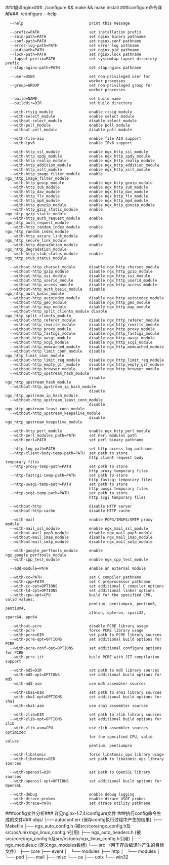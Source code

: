 ###编译nginx###
	./configure && make && make install
###configure命令详解###
	./configure --help

  	  --help                             print this message

	  --prefix=PATH                      set installation prefix
	  --sbin-path=PATH                   set nginx binary pathname
	  --conf-path=PATH                   set nginx.conf pathname
	  --error-log-path=PATH              set error log pathname
	  --pid-path=PATH                    set nginx.pid pathname
	  --lock-path=PATH                   set nginx.lock pathname
	  --tapset-prefix=PATH               set systemtap tapset directory prefix
	  --stap-nginx-path=PATH             set stap-nginx pathname
	
	  --user=USER                        set non-privileged user for
	                                     worker processes
	  --group=GROUP                      set non-privileged group for
	                                     worker processes
	
	  --build=NAME                       set build name
	  --builddir=DIR                     set build directory
	
	  --with-rtsig_module                enable rtsig module
	  --with-select_module               enable select module
	  --without-select_module            disable select module
	  --with-poll_module                 enable poll module
	  --without-poll_module              disable poll module
	
	  --with-file-aio                    enable file AIO support
	  --with-ipv6                        enable IPv6 support
	
	  --with-http_ssl_module             enable ngx_http_ssl_module
	  --with-http_spdy_module            enable ngx_http_spdy_module
	  --with-http_realip_module          enable ngx_http_realip_module
	  --with-http_addition_module        enable ngx_http_addition_module
	  --with-http_xslt_module            enable ngx_http_xslt_module
	  --with-http_image_filter_module    enable ngx_http_image_filter_module
	  --with-http_geoip_module           enable ngx_http_geoip_module
	  --with-http_sub_module             enable ngx_http_sub_module
	  --with-http_dav_module             enable ngx_http_dav_module
	  --with-http_flv_module             enable ngx_http_flv_module
	  --with-http_mp4_module             enable ngx_http_mp4_module
	  --with-http_gunzip_module          enable ngx_http_gunzip_module
	  --with-http_gzip_static_module     enable ngx_http_gzip_static_module
	  --with-http_auth_request_module    enable ngx_http_auth_request_module
	  --with-http_random_index_module    enable ngx_http_random_index_module
	  --with-http_secure_link_module     enable ngx_http_secure_link_module
	  --with-http_degradation_module     enable ngx_http_degradation_module
	  --with-http_stub_status_module     enable ngx_http_stub_status_module
	
	  --without-http_charset_module      disable ngx_http_charset_module
	  --without-http_gzip_module         disable ngx_http_gzip_module
	  --without-http_ssi_module          disable ngx_http_ssi_module
	  --without-http_userid_module       disable ngx_http_userid_module
	  --without-http_access_module       disable ngx_http_access_module
	  --without-http_auth_basic_module   disable ngx_http_auth_basic_module
	  --without-http_autoindex_module    disable ngx_http_autoindex_module
	  --without-http_geo_module          disable ngx_http_geo_module
	  --without-http_map_module          disable ngx_http_map_module
	  --without-http_split_clients_module disable ngx_http_split_clients_module
	  --without-http_referer_module      disable ngx_http_referer_module
	  --without-http_rewrite_module      disable ngx_http_rewrite_module
	  --without-http_proxy_module        disable ngx_http_proxy_module
	  --without-http_fastcgi_module      disable ngx_http_fastcgi_module
	  --without-http_uwsgi_module        disable ngx_http_uwsgi_module
	  --without-http_scgi_module         disable ngx_http_scgi_module
	  --without-http_memcached_module    disable ngx_http_memcached_module
	  --without-http_limit_conn_module   disable ngx_http_limit_conn_module
	  --without-http_limit_req_module    disable ngx_http_limit_req_module
	  --without-http_empty_gif_module    disable ngx_http_empty_gif_module
	  --without-http_browser_module      disable ngx_http_browser_module
	  --without-http_upstream_hash_module
	                                     disable ngx_http_upstream_hash_module
	  --without-http_upstream_ip_hash_module
	                                     disable ngx_http_upstream_ip_hash_module
	  --without-http_upstream_least_conn_module
	                                     disable ngx_http_upstream_least_conn_module
	  --without-http_upstream_keepalive_module
	                                     disable ngx_http_upstream_keepalive_module
	
	  --with-http_perl_module            enable ngx_http_perl_module
	  --with-perl_modules_path=PATH      set Perl modules path
	  --with-perl=PATH                   set perl binary pathname
	
	  --http-log-path=PATH               set http access log pathname
	  --http-client-body-temp-path=PATH  set path to store
	                                     http client request body temporary files
	  --http-proxy-temp-path=PATH        set path to store
	                                     http proxy temporary files
	  --http-fastcgi-temp-path=PATH      set path to store
	                                     http fastcgi temporary files
	  --http-uwsgi-temp-path=PATH        set path to store
	                                     http uwsgi temporary files
	  --http-scgi-temp-path=PATH         set path to store
	                                     http scgi temporary files
	
	  --without-http                     disable HTTP server
	  --without-http-cache               disable HTTP cache
	
	  --with-mail                        enable POP3/IMAP4/SMTP proxy module
	  --with-mail_ssl_module             enable ngx_mail_ssl_module
	  --without-mail_pop3_module         disable ngx_mail_pop3_module
	  --without-mail_imap_module         disable ngx_mail_imap_module
	  --without-mail_smtp_module         disable ngx_mail_smtp_module
	
	  --with-google_perftools_module     enable ngx_google_perftools_module
	  --with-cpp_test_module             enable ngx_cpp_test_module
	
	  --add-module=PATH                  enable an external module
	
	  --with-cc=PATH                     set C compiler pathname
	  --with-cpp=PATH                    set C preprocessor pathname
	  --with-cc-opt=OPTIONS              set additional C compiler options
	  --with-ld-opt=OPTIONS              set additional linker options
	  --with-cpu-opt=CPU                 build for the specified CPU, valid values:
	                                     pentium, pentiumpro, pentium3, pentium4,
	                                     athlon, opteron, sparc32, sparc64, ppc64
	
	  --without-pcre                     disable PCRE library usage
	  --with-pcre                        force PCRE library usage
	  --with-pcre=DIR                    set path to PCRE library sources
	  --with-pcre-opt=OPTIONS            set additional build options for PCRE
	  --with-pcre-conf-opt=OPTIONS       set additional configure options for PCRE
	  --with-pcre-jit                    build PCRE with JIT compilation support
	
	  --with-md5=DIR                     set path to md5 library sources
	  --with-md5-opt=OPTIONS             set additional build options for md5
	  --with-md5-asm                     use md5 assembler sources
	
	  --with-sha1=DIR                    set path to sha1 library sources
	  --with-sha1-opt=OPTIONS            set additional build options for sha1
	  --with-sha1-asm                    use sha1 assembler sources
	
	  --with-zlib=DIR                    set path to zlib library sources
	  --with-zlib-opt=OPTIONS            set additional build options for zlib
	  --with-zlib-asm=CPU                use zlib assembler sources optimized
	                                     for the specified CPU, valid values:
	                                     pentium, pentiumpro
	
	  --with-libatomic                   force libatomic_ops library usage
	  --with-libatomic=DIR               set path to libatomic_ops library sources
	
	  --with-openssl=DIR                 set path to OpenSSL library sources
	  --with-openssl-opt=OPTIONS         set additional build options for OpenSSL
	
	  --with-debug                       enable debug logging
	  --with-dtrace-probes               enable dtrace USDT probes
	  --with-dtrace=PATH                 set dtrace utility pathname
###config文件分析###
	详见nginx-1.7.4/configure文件
###执行config命令生成的文件###
	objs/
	├── autoconf.err  (保存config执行过程中产生的结果)
	├── Makefile
	├── ngx_auto_config.h (被src/core/ngx_config.h及src/os/unix/ngx_linux_config.h引用)
	├── ngx_auto_headers.h (被src/core/ngx_config.h及src/os/unix/ngx_linux_config.h引用)
	├── ngx_modules.c (定义ngx_modules数组)
	└── src  （用于存放编译时产生的目标文件）
	    ├── core
	    ├── event
	    │   └── modules
	    ├── http
	    │   └── modules
	    │       └── perl
	    ├── mail
	    ├── misc
	    └── os
	        ├── unix
	        └── win32

